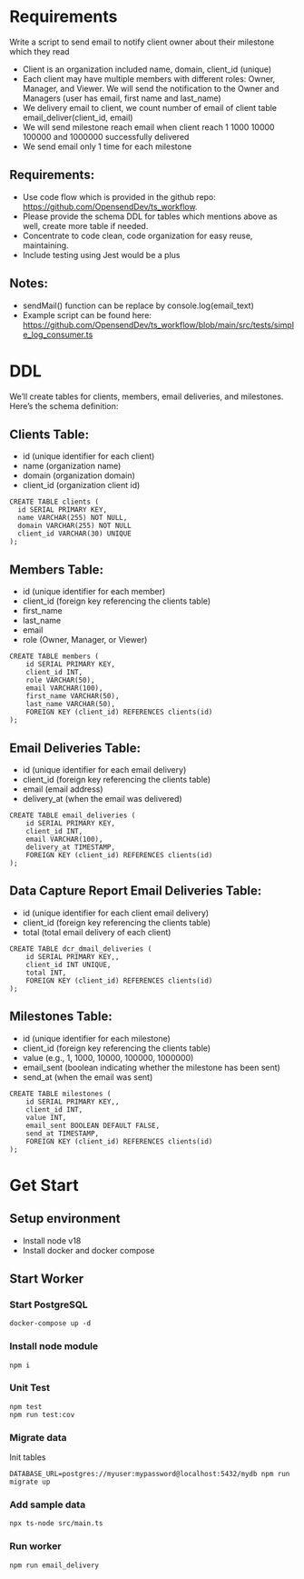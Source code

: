 # Requirements
Write a script to send email to notify client owner about their milestone which they read
- Client is an organization included name, domain, client_id (unique)
- Each client may have multiple members with different roles: Owner, Manager, and Viewer. We will send the notification to the Owner and Managers (user has email, first name and last_name)
- We delivery email to client, we count number of email of client table email_deliver(client_id, email) 
- We will send milestone reach email when client reach 1 1000 10000 100000 and 1000000 successfully delivered
- We send email only 1 time for each milestone
## Requirements:
- Use code flow which is provided in the github repo: https://github.com/OpensendDev/ts_workflow.
- Please provide the schema DDL for tables which mentions above as well, create more table if needed.
- Concentrate to code clean, code organization for easy reuse, maintaining.
- Include testing using Jest would be a plus
## Notes:
- sendMail() function can be replace by console.log(email_text)
- Example script can be found here: https://github.com/OpensendDev/ts_workflow/blob/main/src/tests/simple_log_consumer.ts



# DDL
We’ll create tables for clients, members, email deliveries, and milestones. Here’s the schema definition:

## Clients Table:
- id (unique identifier for each client)
- name (organization name)
- domain (organization domain)
- client_id (organization client id)
```
CREATE TABLE clients (
  id SERIAL PRIMARY KEY,
  name VARCHAR(255) NOT NULL,
  domain VARCHAR(255) NOT NULL
  client_id VARCHAR(30) UNIQUE
);
```

## Members Table:
- id (unique identifier for each member)
- client_id (foreign key referencing the clients table)
- first_name
- last_name
- email
- role (Owner, Manager, or Viewer)

```
CREATE TABLE members (
    id SERIAL PRIMARY KEY,
    client_id INT,
    role VARCHAR(50),
    email VARCHAR(100),
    first_name VARCHAR(50),
    last_name VARCHAR(50),
    FOREIGN KEY (client_id) REFERENCES clients(id)
);
```

## Email Deliveries Table:
- id (unique identifier for each email delivery)
- client_id (foreign key referencing the clients table)
- email (email address)
- delivery_at (when the email was delivered)

```
CREATE TABLE email_deliveries (
    id SERIAL PRIMARY KEY,
    client_id INT,
    email VARCHAR(100),
    delivery_at TIMESTAMP,
    FOREIGN KEY (client_id) REFERENCES clients(id)
);
```

## Data Capture Report Email Deliveries Table:
- id (unique identifier for each client email delivery)
- client_id (foreign key referencing the clients table)
- total (total email delivery of each client)

```
CREATE TABLE dcr_dmail_deliveries (
    id SERIAL PRIMARY KEY,,
    client_id INT UNIQUE,
    total INT,
    FOREIGN KEY (client_id) REFERENCES clients(id)
);
```

## Milestones Table:
- id (unique identifier for each milestone)
- client_id (foreign key referencing the clients table)
- value (e.g., 1, 1000, 10000, 100000, 1000000)
- email_sent (boolean indicating whether the milestone has been sent)
- send_at (when the email was sent)
```
CREATE TABLE milestones (
    id SERIAL PRIMARY KEY,,
    client_id INT,
    value INT,
    email_sent BOOLEAN DEFAULT FALSE,
    send_at TIMESTAMP,
    FOREIGN KEY (client_id) REFERENCES clients(id)
);
```

# Get Start
## Setup environment
- Install node v18
- Install docker and docker compose

## Start Worker
### Start PostgreSQL
```
docker-compose up -d
```

### Install node module
```
npm i
```
### Unit Test
```
npm test
npm run test:cov
```

### Migrate data
Init tables
```
DATABASE_URL=postgres://myuser:mypassword@localhost:5432/mydb npm run migrate up
```

### Add sample data
```
npx ts-node src/main.ts 
```

### Run worker
```
npm run email_delivery
```
